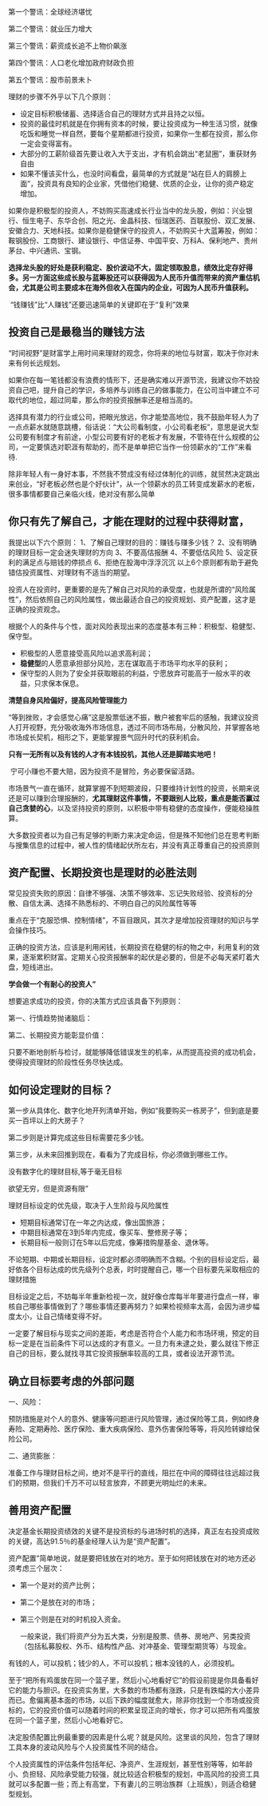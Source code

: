 第一个警讯：全球经济堪忧

第二个警讯：就业压力增大

第三个警讯：薪资成长追不上物价飙涨

第四个警讯：人口老化增加政府财政负担

第五个警讯：股市前景未卜

理财的步骤不外乎以下几个原则：

+ 设定目标积极储蓄、选择适合自己的理财方式并且持之以恒。
+ 投资的最佳时机就是在你拥有资本的时候，要让投资成为一种生活习惯，就像吃饭和睡觉一样自然，要每个星期都进行投资，如果你一生都在投资，那么你一定会变得富有。
+ 大部分的工薪阶级首先要让收入大于支出，才有机会跳出“老鼠圈”，重获财务自由
+ 如果不懂该买什么，也没时间看盘，最简单的方式就是“站在巨人的肩膀上面”，投资具有良知的企业家，凭借他们稳健、优质的企业，让你的资产稳定增加。



​		如果你是积极型的投资人，不妨购买高速成长行业当中的龙头股，例如：兴业银行、恒生电子、东华合创、阳之光、金晶科技、恒瑞医药、百联股份、双汇发展、安徽合力、天地科技。如果你是稳健保守的投资人，不妨购买十大蓝筹股，例如：鞍钢股份、工商银行、建设银行、中信证券、中国平安、万科A、保利地产、贵州茅台、中兴通讯、宝钢。

​		**选择龙头股的好处是获利稳定、股价波动不大，固定领取股息，绩效比定存好得多。另一方面这些成长股与蓝筹股还可以获得因为人民币升值而带来的资产重估机会，尤其是公司主要成本在海外但收入在国内的企业，可因为人民币升值获利。**

​	“钱赚钱”比“人赚钱”还要迅速简单的关键即在于“复利”效果

## 投资自己是最稳当的赚钱方法
​		 “时间视野”是财富学上用时间来理财的观念，你将来的地位与财富，取决于你对未来有何长远规划。 

​		如果你在每一笔钱都没有浪费的情形下，还是确实难以开源节流，我建议你不妨投资自己吧，提升自己的学识，多培养与训练自己的做事能力，在公司当中建立不可取代的地位，超过同辈，那么你的投资报酬率还是相当高的。

​		选择具有潜力的行业或公司，把眼光放远，你才能垫高地位，我不鼓励年轻人为了一点点薪水就随意跳槽，俗话说：“大公司看制度，小公司看老板”，意思是说大型公司要有制度才有前途，小型公司要有好的老板才有发展，不管待在什么规模的公司，一定要慎选对职涯有帮助的，而不是单单把它当作一份领薪水的“工作”来看待.

​		除非年轻人有一身好本事，不然我不赞成没有经过体制化的训练，就贸然决定跳出来创业，“好老板必然也是个好伙计”，从一个领薪水的员工转变成发薪水的老板，很多事情都要自己亲临火线，绝对没有那么简单



## 你只有先了解自己，才能在理财的过程中获得财富，

我提出以下六个原则：
1、了解自己理财的目的：赚钱与赚多少钱？
2、没有明确的理财目标一定会迷失理财的方向
3、不要高估报酬
4、不要低估风险
5、设定获利的满足点与赔钱的停损点
6、拒绝在股海中浮浮沉沉
以上6个原则都有助于避免错估投资属性、对理财有不适当的期望。

​		投资人在投资时，更重要的是先了解自己对风险的承受度，也就是所谓的“风险属性”，然后依照自己的风险属性，做出最适合自己的投资规划、资产配置，这才是正确的投资观念。

根据个人的条件与个性，面对风险表现出来的态度基本有三种：积极型、稳健型、保守型。

+ 积极型的人愿意接受高风险以追求高利润；
+ **稳健型**的人愿意承担部分风险，志在谋取高于市场平均水平的获利；
+ 保守型的人则为了安全并获取眼前的利益，宁愿放弃可能高于一般水平的收益，只求保本保息。

**清楚自身风险偏好，提高风险管理能力**

​		“等到挫败，才会感觉心痛”这是股票低迷不振，散户被套牢后的感触，我建议投资人打开视野，充分吸收海外市场信息，透过不同市场布局，分散风险，并掌握各地市场成长契机，相形之下，更能掌握景气回升时代的获利机会。

​		**只有一无所有以及有钱的人才有本钱投机，其他人还是脚踏实地吧！**

​		宁可小赚也不要大赔，因为投资不是冒险，务必要保留活路。

​		市场景气一直在循环，就算掌握不到短期波段，只要维持计划性的投资，长期来说还是可以赚到合理报酬的，**尤其理财这件事情，不要跟别人比较，重点是能否赢过自己贪婪的心**，以及坚持投资的原则，以积极中带有稳健的态度操作，便能稳操胜算。

​		大多数投资者以为自己有足够的判断力来决定命运，但是殊不知他们总在思考判断与搜集信息的过程中，被人性的情绪起伏所左右，并没有真正尊重自己的投资原则

## **资产配置、长期投资也是理财的必胜法则**

​		常见投资失败的原因：自律不够强、决策不够效率、忘记失败经验、投资标的分散、自信太满、选择不熟悉标的、不明白自己的风险属性等等

​		重点在于“克服恐惧、控制情绪”，不盲目跟风，其次才是增加投资理财的知识与学会操作技巧。

​		正确的投资方法，应该是利用闲钱，长期投资在稳健的标的物之中，利用复利的效果，逐渐累积财富。定期关心投资报酬率的起伏是必要的，但是不必每天紧盯着大盘，短线进出。

**学会做一个有耐心的投资人”**

想要追求成功的投资，你的决策方式应该具备下列原则：

第一、行情趋势抛诸脑后：

第二、长期投资方能彰显价值：

只要不断地剖析与检讨，就能够降低错误发生的机率，从而提高投资的成功机会，使得投资理财的阶段性任务尽快达成。



## 如何设定理财的目标？

第一步从具体化、数字化地开列清单开始，例如“我要购买一栋房子”，但到底是要买一百坪以上的大房子？

第二步则是计算完成这些目标需要花多少钱。

第三步，从未来回推到现在，看看为了完成目标，你必须做到哪些工作。 

没有数字化的理财目标,等于毫无目标

欲望无穷，但是资源有限”

理财目标设定的优先级，取决于人生阶段与风险属性

+ 短期目标通常订在一年之内达成，像出国旅游；
+ 中期目标通常在3到5年内完成，像买车、整修房子等；
+ 长期目标一般则订在5年以后完成，像筹措购屋基金、退休等。

不论短期、中期或长期目标，设定时都必须明确而不含糊。个别的目标设定后，最好依各个目标达成的优先级列个总表，时时提醒自己，哪一个目标要先采取相应的理财措施


​		目标设定之后，不妨每半年重新检视一次，就好像仓库每半年要进行盘点一样，审核自己哪些事情做到了？哪些事情还要再努力？如果检视频率太高，会因为进步幅度太小，让自己情绪变得不好。

​		一定要了解目标与现实之间的差距，考虑是否符合个人能力和市场环境，预定的目标一定是在当前条件下可以达成的才有意义。一旦力有未逮之处，要么就往下修正自己的目标，要么就找寻其它投资报酬率较高的工具，或者设法开源节流。

## 确立目标要考虑的外部问题

一、风险：

​		预防措施是对个人的意外、健康等问题进行风险管理，通过保险等工具，例如终身寿险、定期寿险、医疗保险、重大疾病保险、意外伤害保险等等，将风险转嫁给保险公司。

二、通货膨胀：

准备工作与理财目标之间，绝对不是平行的直线，阻拦在中间的障碍往往远超过我们的预期，但我们千万不可以轻言放弃，不顾更光明灿烂的未来。

## 善用资产配置

​		决定基金长期投资绩效的关键不是投资标的与进场时机的选择，真正左右投资成败的关键，高达91.5％的基金经理人认为是“资产配置”。

​		资产配置”简单地说，就是要把钱放在对的地方。至于如何把钱放在对的地方还必须考虑三个层次：

+ 第一个是对的资产比例；

+ 第二个是放在对的市场；

+ 第三个则是在对的时机投入资金。

  ​	一般来说，我们将资产分为五大类，分别是股票、债券、房地产、另类投资（包括私募股权、外币、结构性产品、对冲基金、管理型期货等）与现金。

有钱的人，可以投机；钱少的人，不可以投机；根本没钱的人，必须投机。

​		至于“把所有鸡蛋放在同一个篮子里，然后小心地看好它”的假设前提是你具备看好它的能力与胆识。在投资实务里，大多数的市场都有涨跌，只是有跌幅的大小差异而已。愈偏离基本面的市场，以后下跌的幅度就愈大，除非你找到一个市场或投资标的，它的投资价值可以随着时间的积累呈现正向的增长，你才可以把所有鸡蛋放在同一个篮子里，然后小心地看好它。



​		决定股债配置比例最重要的因素是什么呢？就是风险。这里谈的风险，包含了理财工具本身的波动风险与个人投资属性不同的结合。

​		个人投资属性的评估条件包括年纪、净资产、生涯规划，甚至性别等等，如年龄小、负担轻、风险承受能力较强，就比较适合积极型的规划，中高风险的投资工具就可以多配置一些；而上有高堂，下有妻儿的三明治族群（上班族），则适合稳健型规划。